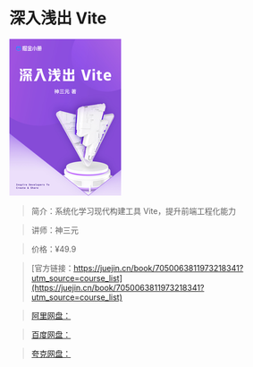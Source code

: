 # 深入浅出 Vite

![img](../../assets/8cb255da618249d0857e6ecfc5017340~tplv-k3u1fbpfcp-no-mark_280_280_200_280.png)

> 简介：系统化学习现代构建工具 Vite，提升前端工程化能力

> 讲师：神三元

> 价格：¥49.9

> [官方链接：https://juejin.cn/book/7050063811973218341?utm_source=course_list](https://juejin.cn/book/7050063811973218341?utm_source=course_list)

> [阿里网盘：]()

> [百度网盘：]()

> [夸克网盘：]()
